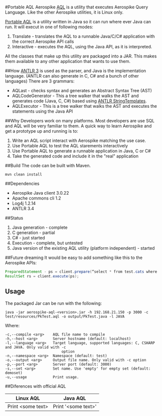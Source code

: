 #Portable AQL
Aerospike [AQL](https://docs.aerospike.com/pages/viewpage.action?pageId=3807532) is a utility that executes Aerospike Query Language. Like the other Aerospike utilities, it is Linux only.

[Portable AQL](https://github.com/aerospike/portable-aql) is a utility written in Java so it can run where ever Java can run. It will execut in one of following modes:
 1. Translate - translates the AQL to a runnable Java/C/C# application with the correct Aerospike API calls
 2. Interactive - executes the AQL, using the Java API, as it is interpreted.
 
All the classes that make up this utility are packaged into a JAR. This makes them available to any other application that wants to use them. 


##How
[ANTLR 3](http://www.antlr3.org/) is used as the parser, and Java is the implementation language. (ANTLR can also generate in C, C# and a bunch of other languages)
There are 3 grammars:
* AQLast - checks syntax and generates an Abstract Syntax Tree (AST)
* AQLCodeGenerator - This a tree walker that walks the AST and generates code (Java, C, C#) based using [ANTLR StringTemplates](http://www.stringtemplate.org/).
* AQLExecutor - This is a tree walker that walks the AST and executes the statements using the Java API

##Why
Developers work on many platforms. Most developers are use SQL and AQL will be very familiar to them. A quick way to learn Aerospike and get a prototype up and running is to:
 1. Write an AQL script interact with Aerospike matching the use case.
 2. Use Portable AQL to test the AQL starements interactively
 3. Use Portable AQL to generate a runnable application in Java, C or C#
 4. Take the generated code and include it in the "real" application
 
##Build
The code can be built with Maven. 
	
	mvn clean install

##Dependencies
* Aerospike Java client 3.0.22
* Apache commons cli 1.2
* Log4j 1.2.14
* ANTLR 3.4


##Status
 1. Java generation - complete
 2. C generation - partial
 3. C# - just started
 4. Execution - complete, but untested
 5. Java version of the existing AQL utility (platform independent) - started

##Future dreaming
It would be easy to add something like this to the Aerospike APIs:
```java
PreparedStatement - ps = client.prepare(“select * from test.cats where pk = ’27’”);
ResultSet rs = client.execute(ps);
```

## Usage
The packaged Jar can be run with the following:
```
java -jar aerospike-aql-<version>.jar -h 192.168.21.150 -p 3000 -c test/resources/PkTest.aql -o output/PkTest.java -l JAVA
```	
Where:
```	
-c,--compile <arg>    AQL file name to compile
-h,--host <arg>       Server hostname (default: localhost)
-l,--language <arg>   Target language, supported languages: C, CSHARP and JAVA. Only valid with -c
	                      option
-n,--namespace <arg>  Namespace (default: test)
-o,--output <arg>     Output file name. Only valid with -c option
-p,--port <arg>       Server port (default: 3000)
-s,--set <arg>        Set name. Use 'empty' for empty set (default: demoset)
-u,--usage            Print usage.
```
##Diferences with official AQL

|Linux AQL        |Java AQL           |
|-----------------|-------------------|
|Print \<some text\>|Print '\<some text\>'|

